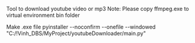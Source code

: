 Tool to download youtube video or mp3
Note: Please copy ffmpeg.exe to virtual environment bin folder


Make .exe file
pyinstaller --noconfirm --onefile --windowed  "C:/!Vinh_DBS/MyProject/youtubeDownloader/main.py"